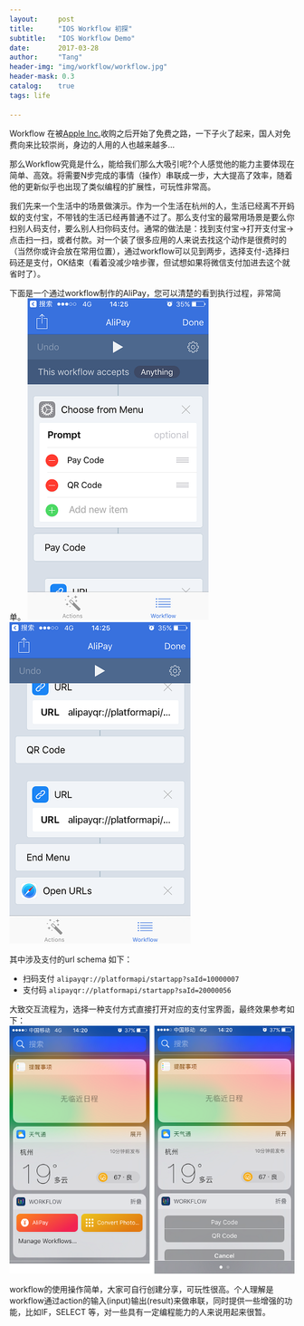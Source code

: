 ```yaml
---
layout:     post
title:      "IOS Workflow 初探"
subtitle:   "IOS Workflow Demo"
date:       2017-03-28
author:     "Tang"
header-img: "img/workflow/workflow.jpg"
header-mask: 0.3
catalog:    true
tags: life
    
---
```



Workflow 在被[Apple Inc.](http://www.apple.com/)收购之后开始了免费之路，一下子火了起来，国人对免费向来比较崇尚，身边的人用的人也越来越多...

那么Workflow究竟是什么，能给我们那么大吸引呢?个人感觉他的能力主要体现在简单、高效。将需要N步完成的事情（操作）串联成一步，大大提高了效率，随着他的更新似乎也出现了类似编程的扩展性，可玩性非常高。

我们先来一个生活中的场景做演示。作为一个生活在杭州的人，生活已经离不开蚂蚁的支付宝，不带钱的生活已经再普通不过了。那么支付宝的最常用场景是要么你扫别人码支付，要么别人扫你码支付。通常的做法是：找到支付宝->打开支付宝->点击扫一扫，或者付款。对一个装了很多应用的人来说去找这个动作是很费时的（当然你或许会放在常用位置），通过workflow可以见到两步，选择支付-选择扫码还是支付，OK结束（看着没减少啥步骤，但试想如果将微信支付加进去这个就省时了）。

下面是一个通过workflow制作的AliPay，您可以清楚的看到执行过程，非常简单。
![w1](/img/workflow/workflow-pay1.PNG)![w1](/img/workflow/workflow-pay2.PNG)

其中涉及支付的url schema 如下：
* 扫码支付 `alipayqr://platformapi/startapp?saId=10000007`
* 支付码 `alipayqr://platformapi/startapp?saId=20000056`

大致交互流程为，选择一种支付方式直接打开对应的支付宝界面，最终效果参考如下：
![w3](/img/workflow/workflow-pay3.PNG)

workflow的使用操作简单，大家可自行创建分享，可玩性很高。个人理解是workflow通过action的输入(input)输出(result)来做串联，同时提供一些增强的功能，比如IF，SELECT 等，对一些具有一定编程能力的人来说用起来很暂。